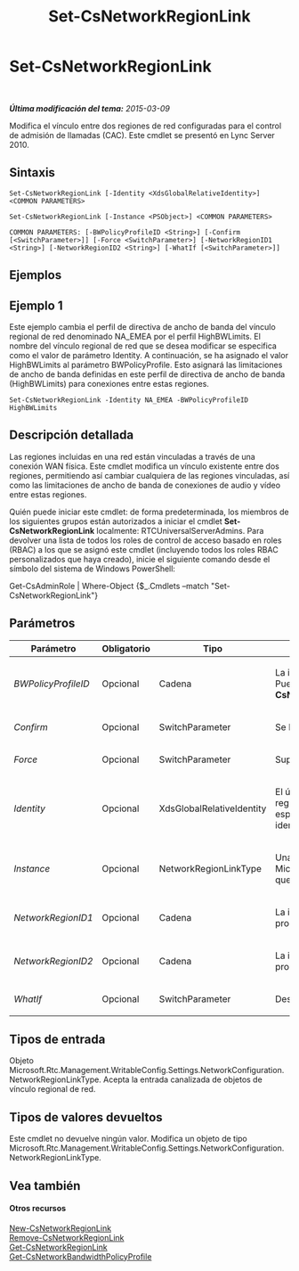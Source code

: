 ﻿---
title: Set-CsNetworkRegionLink
TOCTitle: Set-CsNetworkRegionLink
ms:assetid: b3d5d203-2aa7-4a54-93d4-30bcda391d68
ms:mtpsurl: https://technet.microsoft.com/es-es/library/Gg412867(v=OCS.15)
ms:contentKeyID: 48276409
ms.date: 01/07/2017
mtps_version: v=OCS.15
ms.translationtype: HT
---

# Set-CsNetworkRegionLink

 

_**Última modificación del tema:** 2015-03-09_

Modifica el vínculo entre dos regiones de red configuradas para el control de admisión de llamadas (CAC). Este cmdlet se presentó en Lync Server 2010.

## Sintaxis

    Set-CsNetworkRegionLink [-Identity <XdsGlobalRelativeIdentity>] <COMMON PARAMETERS>

    Set-CsNetworkRegionLink [-Instance <PSObject>] <COMMON PARAMETERS>

    COMMON PARAMETERS: [-BWPolicyProfileID <String>] [-Confirm [<SwitchParameter>]] [-Force <SwitchParameter>] [-NetworkRegionID1 <String>] [-NetworkRegionID2 <String>] [-WhatIf [<SwitchParameter>]]

## Ejemplos

## Ejemplo 1

Este ejemplo cambia el perfil de directiva de ancho de banda del vínculo regional de red denominado NA\_EMEA por el perfil HighBWLimits. El nombre del vínculo regional de red que se desea modificar se especifica como el valor de parámetro Identity. A continuación, se ha asignado el valor HighBWLimits al parámetro BWPolicyProfile. Esto asignará las limitaciones de ancho de banda definidas en este perfil de directiva de ancho de banda (HighBWLimits) para conexiones entre estas regiones.

    Set-CsNetworkRegionLink -Identity NA_EMEA -BWPolicyProfileID HighBWLimits

## Descripción detallada

Las regiones incluidas en una red están vinculadas a través de una conexión WAN física. Este cmdlet modifica un vínculo existente entre dos regiones, permitiendo así cambiar cualquiera de las regiones vinculadas, así como las limitaciones de ancho de banda de conexiones de audio y vídeo entre estas regiones.

Quién puede iniciar este cmdlet: de forma predeterminada, los miembros de los siguientes grupos están autorizados a iniciar el cmdlet **Set-CsNetworkRegionLink** localmente: RTCUniversalServerAdmins. Para devolver una lista de todos los roles de control de acceso basado en roles (RBAC) a los que se asignó este cmdlet (incluyendo todos los roles RBAC personalizados que haya creado), inicie el siguiente comando desde el símbolo del sistema de Windows PowerShell:

Get-CsAdminRole | Where-Object {$\_.Cmdlets –match "Set-CsNetworkRegionLink"}

## Parámetros


<table>
<colgroup>
<col style="width: 25%" />
<col style="width: 25%" />
<col style="width: 25%" />
<col style="width: 25%" />
</colgroup>
<thead>
<tr class="header">
<th>Parámetro</th>
<th>Obligatorio</th>
<th>Tipo</th>
<th>Descripción</th>
</tr>
</thead>
<tbody>
<tr class="odd">
<td><p><em>BWPolicyProfileID</em></p></td>
<td><p>Opcional</p></td>
<td><p>Cadena</p></td>
<td><p>La identidad del perfil de directiva de ancho de banda que definirá las limitaciones de este vínculo. Puede recuperar una lista de los perfiles disponibles llamando al cmdlet <strong>Get-CsNetworkBandwidthPolicyProfile</strong>.</p></td>
</tr>
<tr class="even">
<td><p><em>Confirm</em></p></td>
<td><p>Opcional</p></td>
<td><p>SwitchParameter</p></td>
<td><p>Se le pedirá confirmación antes de ejecutar el comando.</p></td>
</tr>
<tr class="odd">
<td><p><em>Force</em></p></td>
<td><p>Opcional</p></td>
<td><p>SwitchParameter</p></td>
<td><p>Suprime las preguntas de confirmación que aparecen antes de hacer cambios.</p></td>
</tr>
<tr class="even">
<td><p><em>Identity</em></p></td>
<td><p>Opcional</p></td>
<td><p>XdsGlobalRelativeIdentity</p></td>
<td><p>El único identificador del vínculo regional de red que desee modificar. Dado que los vínculos regionales de red se crean únicamente en el ámbito global, este identificador no necesita especificar el ámbito. Por el contrario, contiene una cadena que consiste en un nombre único que identifica el vínculo.</p></td>
</tr>
<tr class="odd">
<td><p><em>Instance</em></p></td>
<td><p>Opcional</p></td>
<td><p>NetworkRegionLinkType</p></td>
<td><p>Una referencia de objeto a un vínculo regional de red. Este objeto debe ser de tipo Microsoft.Rtc.Management.WritableConfig.Settings.NetworkConfiguration.NetworkRegionLinkType, que se puede recuperar llamando al cmdlet <strong>Get-CsNetworkRegionLink</strong>.</p></td>
</tr>
<tr class="even">
<td><p><em>NetworkRegionID1</em></p></td>
<td><p>Opcional</p></td>
<td><p>Cadena</p></td>
<td><p>La identidad (NetworkRegionID) de la región que está vinculada a la región identificada por la propiedad NetworkRegionID2.</p></td>
</tr>
<tr class="odd">
<td><p><em>NetworkRegionID2</em></p></td>
<td><p>Opcional</p></td>
<td><p>Cadena</p></td>
<td><p>La identidad (NetworkRegionID) de la región que está vinculada a la región identificada por la propiedad NetworkRegionID1.</p></td>
</tr>
<tr class="even">
<td><p><em>WhatIf</em></p></td>
<td><p>Opcional</p></td>
<td><p>SwitchParameter</p></td>
<td><p>Describe qué sucedería si se ejecutara el comando sin ejecutarlo realmente.</p></td>
</tr>
</tbody>
</table>


## Tipos de entrada

Objeto Microsoft.Rtc.Management.WritableConfig.Settings.NetworkConfiguration.NetworkRegionLinkType. Acepta la entrada canalizada de objetos de vínculo regional de red.

## Tipos de valores devueltos

Este cmdlet no devuelve ningún valor. Modifica un objeto de tipo Microsoft.Rtc.Management.WritableConfig.Settings.NetworkConfiguration.NetworkRegionLinkType.

## Vea también

#### Otros recursos

[New-CsNetworkRegionLink](new-csnetworkregionlink.md)  
[Remove-CsNetworkRegionLink](remove-csnetworkregionlink.md)  
[Get-CsNetworkRegionLink](get-csnetworkregionlink.md)  
[Get-CsNetworkBandwidthPolicyProfile](get-csnetworkbandwidthpolicyprofile.md)

